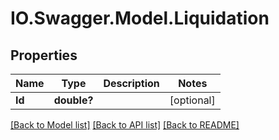 # IO.Swagger.Model.Liquidation
## Properties

Name | Type | Description | Notes
------------ | ------------- | ------------- | -------------
**Id** | **double?** |  | [optional] 

[[Back to Model list]](../README.md#documentation-for-models) [[Back to API list]](../README.md#documentation-for-api-endpoints) [[Back to README]](../README.md)


